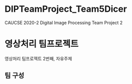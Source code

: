 # DIPTeamProject_Team5Dicer
CAUCSE 2020-2 Digital Image Processing Team Project 2

# 영상처리 팀프로젝트
영상처리 팀프로젝트 2번째, 자유주제

## 팀 구성
